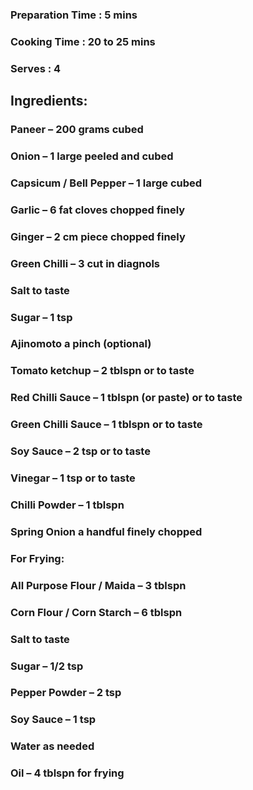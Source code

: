 ### Preparation Time : 5 mins 
### Cooking Time : 20 to 25 mins 
### Serves : 4 

## Ingredients: 

### Paneer – 200 grams cubed 
### Onion – 1 large peeled and cubed 
### Capsicum / Bell Pepper – 1 large cubed 
### Garlic – 6 fat cloves chopped finely 
### Ginger – 2 cm piece chopped finely 
### Green Chilli – 3 cut in diagnols 
### Salt to taste 
### Sugar – 1 tsp 
### Ajinomoto a pinch (optional) 
### Tomato ketchup – 2 tblspn or to taste 
### Red Chilli Sauce – 1 tblspn (or paste) or to taste 
### Green Chilli Sauce – 1 tblspn or to taste 
### Soy Sauce – 2 tsp or to taste 
### Vinegar – 1 tsp or to taste 
### Chilli Powder – 1 tblspn 
### Spring Onion a handful finely chopped 

### For Frying: 
### All Purpose Flour / Maida – 3 tblspn 
### Corn Flour / Corn Starch – 6 tblspn 
### Salt to taste 
### Sugar – 1/2 tsp 
### Pepper Powder – 2 tsp 
### Soy Sauce – 1 tsp 
### Water as needed 
### Oil – 4 tblspn for frying 
